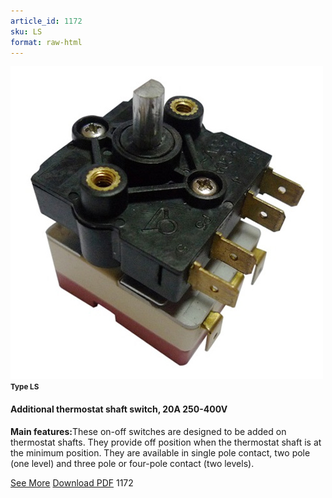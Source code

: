 ```yaml
---
article_id: 1172
sku: LS
format: raw-html
---
```

 <img src="../new-images/LS.jpg" class="card-imgs mb-2">
 <small class="text-grey mb-2"><b>Type LS</b> </small>
 <h4>Additional thermostat shaft switch, 20A 250-400V</h4>
 <p><b>Main features:</b>These on-off switches are designed to be added on thermostat shafts. They provide off position when the thermostat shaft is at the minimum position. They are available in single pole contact, two pole (one level) and three pole or four-pole contact (two levels).</p>
 <div class="btns">
 <a href="../en/additional_thermosta-20shaft_switch-type-ls.html" class="btn-red">See More</a>
 <a href="../en/pdf/1-75LS additional thermostat shaft.pdf" target="_blank" class="btn-red">Download PDF</a>
 <!-- <a href="http://www.ultimheat.com/cat1.html" class="access-link" target="_blank"> Access full catalogue <i class="fa fa-external-link" aria-hidden="true"></i> </a> -->
 <span class="number-btn">1172</span>
 </div>
 